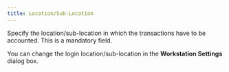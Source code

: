 ```yaml
---
title: Location/Sub-Location
---
```



Specify the location/sub-location in which the transactions have to  be accounted. This is a mandatory field.


You can change the login location/sub-location in the **Workstation 
 Settings** dialog box.
